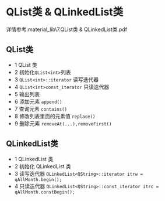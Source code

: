 # QList类 & QLinkedList类

详情参考:material_lib\7.QList类 & QLinkedList类.pdf

## QList类

- 1 QList 类
- 2 初始化`QList<int>`列表
- 3 `QList<int>::iterator` 读写迭代器
- 4 `QList<int>const_iterator` 只读迭代器
- 5 输出列表
- 6 添加元素 `append()`
- 7 查询元素 `contains()`
- 8 修改列表里面的元素值 `replace()`
- 9 删除元素 `removeAt(...),removeFirst()`

## QLinkedList类

- 1 QLinkedList 类
- 2 初始化 QLinkedList 类
- 3 读写迭代器 `QLinkedList<QString>::iterator itrw = qAllMonth.begin();`
- 4 只读迭代器 `QLinkedList<QString>::const_iterator itrc = qAllMonth.constBegin();`
